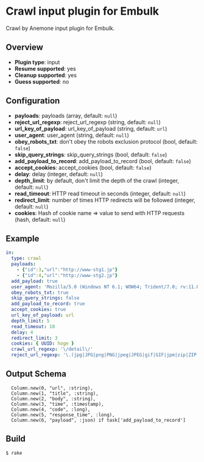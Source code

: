 # Crawl input plugin for Embulk

Crawl by Anemone input plugin for Embulk.

## Overview

* **Plugin type**: input
* **Resume supported**: yes
* **Cleanup supported**: yes
* **Guess supported**: no

## Configuration

- **payloads**: payloads (array, default: `null`)
- **reject_url_regexp**: reject_url_regexp (string, default: `null`)
- **url_key_of_payload**: url_key_of_payload (string, default: `url`)
- **user_agent**: user_agent (string, default: `null`)
- **obey_robots_txt**: don't obey the robots exclusion protocol (bool, default: `false`)
- **skip_query_strings**: skip_query_strings (bool, default: `false`)
- **add_payload_to_record**: add_payload_to_record (bool, default: `false`)
- **accept_cookies**: accept_cookies (bool, default: `false`)
- **delay**: delay (integer, default: `null`)
- **depth_limit**: by default, don't limit the depth of the crawl (integer, default: `null`)
- **read_timeout**: HTTP read timeout in seconds (integer, default: `null`)
- **redirect_limit**: number of times HTTP redirects will be followed (integer, default: `null`)
- **cookies**: Hash of cookie name => value to send with HTTP requests (hash, default: `null`)

## Example

```yaml
in:
  type: crawl
  payloads:
    - {"id":3,"url":"http://www-stg1.jp"}
    - {"id":4,"url":"http://www-stg2.jp"}
  add_payload: true
  user_agent: 'Mozilla/5.0 (Windows NT 6.1; WOW64; Trident/7.0; rv:11.0) like Gecko'
  obey_robots_txt: true
  skip_query_strings: false
  add_payload_to_record: true
  accept_cookies: true
  url_key_of_payload: url
  depth_limit: 5
  read_timeout: 10
  delay: 4
  redirect_limit: 3
  cookies: { UUID: hoge }
  crawl_url_regexp: '\/detail\/'
  reject_url_regexp: '\.(jpg|JPG|png|PNG|jpeg|JPEG|gif|GIF|jpm|zip|ZIP|doc|docx|xls|xlsx|bmp|BMP|pdf|PDF|exe|EXE|dll|DLL)(\?|$)'

```

## Output Schema

```
  Column.new(0, "url", :string),
  Column.new(1, "title", :string),
  Column.new(2, "body", :string),
  Column.new(3, "time", :timestamp),
  Column.new(4, "code", :long),
  Column.new(5, "response_time", :long),
  Column.new(6, "payload", :json) if task['add_payload_to_record']

```


## Build

```
$ rake
```
